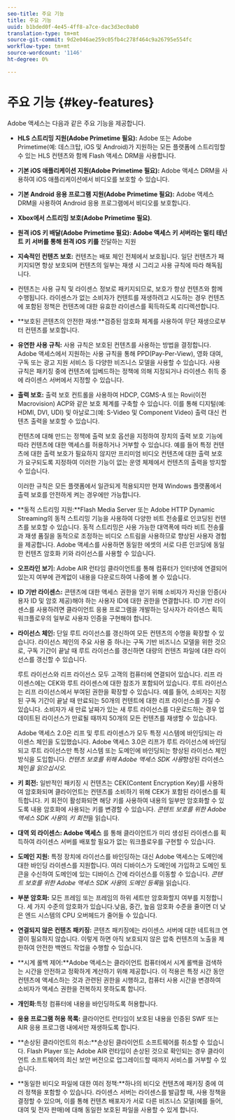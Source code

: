 ```yaml
---
seo-title: 주요 기능
title: 주요 기능
uuid: b1bded0f-4e45-4ff8-a7ce-dac3d3ec0ab0
translation-type: tm+mt
source-git-commit: 9d2e046ae259c05fb4c278f464c9a26795e554fc
workflow-type: tm+mt
source-wordcount: '1146'
ht-degree: 0%

---
```



# 주요 기능 {#key-features}

Adobe 액세스는 다음과 같은 주요 기능을 제공합니다.

* **HLS 스트리밍 지원(Adobe Primetime 필요):** Adobe 또는 Adobe Primetime(예: 데스크탑, iOS 및 Android)가 지원하는 모든 플랫폼에 스트리밍할 수 있는 HLS 컨텐츠와 함께 Flash 액세스 DRM을 사용합니다.
* **기본 iOS 애플리케이션 지원(Adobe Primetime 필요):** Adobe 액세스 DRM을 사용하여 iOS 애플리케이션에서 비디오를 보호할 수 있습니다.
* **기본 Android 응용 프로그램 지원(Adobe Primetime 필요):** Adobe 액세스 DRM을 사용하여 Android 응용 프로그램에서 비디오를 보호합니다.
* **Xbox에서 스트리밍 보호(Adobe Primetime 필요)**.
* **원격 iOS 키 배달(Adobe Primetime 필요): Adobe 액세스 키 서버라는 멀티 테넌트 키 서버를 통해 원격 iOS 키를** 전달하는 지원
* **지속적인 컨텐츠 보호:** 컨텐츠는 배포 체인 전체에서 보호됩니다. 일단 컨텐츠가 패키지되면 항상 보호되며 컨텐츠의 일부는 재생 시 그리고 사용 규칙에 따라 해독됩니다.
* 컨텐츠는 사용 규칙 및 라이센스 정보로 패키지되므로, 보호가 항상 컨텐츠와 함께 수행됩니다. 라이센스가 없는 소비자가 컨텐트를 재생하려고 시도하는 경우 컨텐츠에 포함된 정책은 컨텐츠에 대한 유효한 라이센스를 획득하도록 리디렉션합니다.
* **보호된 콘텐츠의 안전한 재생:**검증된 암호화 체계를 사용하여 무단 재생으로부터 컨텐츠를 보호합니다.
* **유연한 사용 규칙:** 사용 규칙은 보호된 컨텐츠를 사용하는 방법을 결정합니다. Adobe 액세스에서 지원하는 사용 규칙을 통해 PPD(Pay-Per-View), 영화 대여, 구독 또는 광고 지원 서비스 등 다양한 비즈니스 모델을 사용할 수 있습니다. 사용 규칙은 패키징 중에 컨텐츠에 임베드하는 정책에 의해 지정되거나 라이센스 취득 중에 라이센스 서버에서 지정할 수 있습니다.
* **출력 보호:** 출력 보호 컨트롤을 사용하여 HDCP, CGMS-A 또는 Rovi(이전 Macrovision) ACP와 같은 보호 체계를 구축할 수 있습니다. 이를 통해 디지털(예: HDMI, DVI, UDI) 및 아날로그(예: S-Video 및 Component Video) 출력 대신 컨텐츠 출력을 보호할 수 있습니다.

   컨텐츠에 대해 만드는 정책에 출력 보호 옵션을 지정하여 장치의 출력 보호 기능에 따라 컨텐츠에 대한 액세스를 허용하거나 거부할 수 있습니다. 예를 들어 특정 컨텐츠에 대한 출력 보호가 필요하지 않지만 프리미엄 비디오 컨텐츠에 대한 출력 보호가 요구되도록 지정하여 이러한 기능이 없는 운영 체제에서 컨텐츠의 출력을 방지할 수 있습니다.

   이러한 규칙은 모든 플랫폼에서 일관되게 적용되지만 현재 Windows 플랫폼에서 출력 보호를 안전하게 켜는 경우에만 가능합니다.

* **동적 스트리밍 지원:**Flash Media Server 또는 Adobe HTTP Dynamic Streaming의 동적 스트리밍 기능을 사용하여 다양한 비트 전송률로 인코딩된 컨텐츠를 보호할 수 있습니다. 동적 스트리밍은 사용 가능한 대역폭에 따라 비트 전송률과 재생 품질을 동적으로 조정하는 비디오 스트림을 사용하므로 향상된 사용자 경험을 제공합니다. Adobe 액세스를 사용하면 동일한 에셋의 서로 다른 인코딩에 동일한 컨텐츠 암호화 키와 라이선스를 사용할 수 있습니다.
* **오프라인 보기:** Adobe AIR 런타임 클라이언트를 통해 컴퓨터가 인터넷에 연결되어 있는지 여부에 관계없이 내용을 다운로드하여 나중에 볼 수 있습니다.
* **ID 기반 라이센스:** 콘텐츠에 대한 액세스 권한을 얻기 위해 소비자가 자신을 인증(사용자 ID 및 암호 제공)해야 하는 사용자 ID에 대한 권한을 연결합니다. ID 기반 라이센스를 사용하려면 클라이언트 응용 프로그램을 개발하는 당사자가 라이센스 획득 워크플로우의 일부로 사용자 인증을 구현해야 합니다.
* **라이선스 체인:** 단일 루트 라이선스를 갱신하여 모든 컨텐츠의 수명을 확장할 수 있습니다. 라이선스 체인의 주요 사용 중 하나는 구독 기반 비즈니스 모델을 위한 것으로, 구독 기간이 끝날 때 루트 라이선스를 갱신하면 대량의 컨텐츠 파일에 대한 라이선스를 갱신할 수 있습니다.

   루트 라이선스와 리프 라이선스 모두 고객의 컴퓨터에 연결되어 있습니다. 리프 라이센스에는 CEK와 루트 라이센스에 대한 참조가 포함되어 있습니다. 루트 라이선스는 리프 라이선스에서 부여된 권한을 확장할 수 있습니다. 예를 들어, 소비자는 지정된 구독 기간이 끝날 때 만료되는 50개의 컨텐트에 대한 리프 라이선스를 가질 수 있습니다. 소비자가 새 만료 날짜가 있는 새 루트 라이선스를 다운로드하는 경우 업데이트된 라이선스가 만료될 때까지 50개의 모든 컨텐츠를 재생할 수 있습니다.

   Adobe 액세스 2.0은 리프 및 루트 라이센스가 모두 특정 시스템에 바인딩되는 라이센스 체인을 도입했습니다. Adobe 액세스 3.0은 리프가 루트 라이선스에 바인딩되고 루트 라이선스만 특정 시스템 또는 도메인에 바인딩되는 향상된 라이선스 체인 방식을 도입합니다. *컨텐츠 보호를 위해 Adobe 액세스 SDK 사용*&#x200B;향상된 라이센스 체인&#x200B;*을 읽으십시오.*

* **키 회전:** 일반적인 패키징 시 컨텐츠는 CEK(Content Encryption Key)를 사용하여 암호화되며 클라이언트는 컨텐츠를 소비하기 위해 CEK가 포함된 라이센스를 획득합니다. 키 회전이 활성화되면 해당 키를 사용하여 내용의 일부만 암호화할 수 있도록 내용 암호화에 사용되는 키를 변경할 수 있습니다. *콘텐트 보호를 위한 Adobe 액세스 SDK 사용*&#x200B;의 *키 회전*&#x200B;을 읽습니다.

* **대역 외 라이센스: Adobe 액세스** 를 통해 클라이언트가 미리 생성된 라이센스를 획득하여 라이센스 서버를 배포할 필요가 없는 워크플로우를 구현할 수 있습니다.
* **도메인 지원:** 특정 장치에 라이선스를 바인딩하는 대신 Adobe 액세스는 도메인에 대한 바인딩 라이센스를 지원합니다. 여러 디바이스가 도메인에 가입하고 도메인 토큰을 수신하여 도메인에 있는 디바이스 간에 라이선스를 이동할 수 있습니다. *콘텐트 보호를 위한 Adobe 액세스 SDK 사용*&#x200B;의 *도메인 등록*&#x200B;을 읽습니다.

* **부분 암호화:** 모든 프레임 또는 프레임의 하위 세트만 암호화할지 여부를 지정합니다. 세 가지 수준의 암호화가 있습니다.낮음, 중간, 높음 암호화 수준을 줄이면 더 낮은 엔드 시스템의 CPU 오버헤드가 줄어들 수 있습니다.
* **연결되지 않은 컨텐츠 패키징:** 콘텐츠 패키징에는 라이센스 서버에 대한 네트워크 연결이 필요하지 않습니다. 이렇게 하면 아직 보호되지 않은 압축 컨텐츠의 노출을 제한하여 안전한 백엔드 작업을 수행할 수 있습니다.
* **시계 롤백 제어:**Adobe 액세스는 클라이언트 컴퓨터에서 시계 롤백을 검색하는 시간을 안전하고 정확하게 계산하기 위해 제공합니다. 이 적용은 특정 시간 동안 컨텐츠에 액세스하는 것과 관련된 권한을 시행하고, 컴퓨터 사용 시간을 변경하여 소비자가 액세스 권한을 전복하지 못하도록 합니다.
* **개인화**:특정 컴퓨터에 내용을 바인딩하도록 허용합니다.
* **응용 프로그램 허용 목록:** 클라이언트 런타임이 보호된 내용을 인증된 SWF 또는 AIR 응용 프로그램 내에서만 재생하도록 합니다.
* **손상된 클라이언트의 취소:**손상된 클라이언트 소프트웨어를 취소할 수 있습니다. Flash Player 또는 Adobe AIR 런타임이 손상된 것으로 확인되는 경우 클라이언트 소프트웨어의 최신 보안 버전으로 업그레이드할 때까지 서비스를 거부할 수 있습니다.
* **동일한 비디오 파일에 대한 여러 정책:**하나의 비디오 컨텐츠에 패키징 중에 여러 정책을 포함할 수 있습니다. 라이센스 서버는 라이센스를 발급할 때, 사용 정책을 결정할 수 있으며, 이를 통해 컨텐츠 배포자가 서로 다른 비즈니스 모델(예를 들어, 대여 및 전자 판매)에 대해 동일한 보호된 파일을 사용할 수 있게 합니다.

